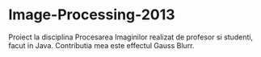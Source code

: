 Image-Processing-2013
=====================

Proiect la disciplina Procesarea Imaginilor realizat de profesor si studenti, facut in Java. Contributia mea este effectul Gauss Blurr.
